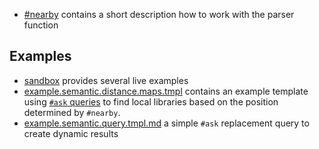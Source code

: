 - [#nearby](01-nearby.md) contains a short description how to work with the parser function

## Examples

- [sandbox](http://sandbox.semantic-mediawiki.org/wiki/Category:Whats_Nearby_example) provides several live examples
- [example.semantic.distance.maps.tmpl](02-example.semantic.distance.maps.tmpl.md) contains an
  example template using [`#ask` queries][smw] to find local libraries based on the
  position determined by `#nearby`.
- [example.semantic.query.tmpl.md](02-example.semantic.query.tmpl.md) a simple `#ask` replacement
  query to create dynamic results

[smw]: https://github.com/SemanticMediaWiki/SemanticMediaWiki
